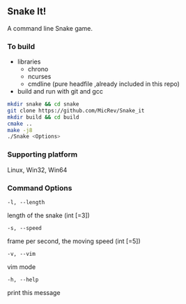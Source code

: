 ## Snake It!

A command line Snake game.

### To build

- libraries 
  - chrono
  - ncurses
  - cmdline (pure headfile ,already included in this repo)
- build and run with git and gcc

```bash
mkdir snake && cd snake
git clone https://github.com/MicRev/Snake_it
mkdir build && cd build
cmake ..
make -j8
./Snake <Options>
```

### Supporting platform

Linux, Win32, Win64

### Command Options

`-l, --length` 

length of the snake (int [=3])

`-s, --speed`     

frame per second, the moving speed (int [=5])

`-v, --vim`       

vim mode

`-h, --help`      

print this message

### Enjoy :>